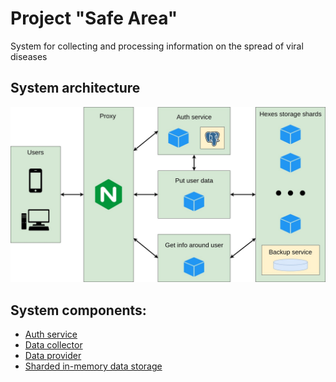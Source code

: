 # Project "Safe Area"

System for collecting and processing information on the spread of viral diseases

## System architecture

<p align="center" markdown="1" style="max-width: 100%">
  <img src="./../safe-area.jpg" alt="smart-mousetrap" style="max-width: 100%" />
</p>

## System components:
* [Auth service](https://github.com/safe-area/auth-service)
* [Data collector](https://github.com/safe-area/user-data-collector)
* [Data provider](https://github.com/safe-area/range-info)
* [Sharded in-memory data storage](https://github.com/safe-area/sa-storage)
